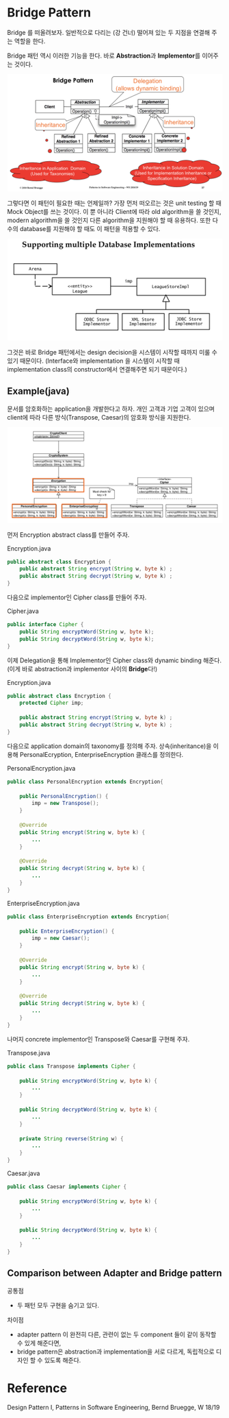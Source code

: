 # Bridge Pattern

Bridge 를 떠올려보자. 
일반적으로 다리는 (강 건너) 떨어져 있는 두 지점을 연결해 주는 역할을 한다.

Bridge 패턴 역시 이러한 기능을 한다.
바로 **Abstraction**과 **Implementor**를 이어주는 것이다.

![](./img/bridge.png)
	
그렇다면 이 패턴이 필요한 때는 언제일까?
가장 먼저 떠오르는 것은 unit testing 할 때 Mock Object를 쓰는 것이다.
이 뿐 아니라 Client에 따라 old algorithm을 쓸 것인지, modern algorithm을 쓸 것인지 다른 algorithm을 지원해야 할 때 유용하다.
또한 다수의 database를 지원해야 할 때도 이 패턴을 적용할 수 있다.

![](./img/bridge_eg.png)

그것은 바로 Bridge 패턴에서는 design decision을 시스템이 시작할 때까지 미룰 수 있기 때문이다. 
(Interface와 implementation 을 시스템이 시작할 때 implementation class의 constructor에서 연결해주면 되기 때문이다.)

## Example(java)

문서를 암호화하는 application을 개발한다고 하자.
개인 고객과 기업 고객이 있으며 client에 따라 다른 방식(Transpose, Caesar)의 암호화 방식을 지원한다.

![](./img/bridge_uml.png)

먼저 Encryption abstract class를 만들어 주자.
	
Encryption.java

``` java
public abstract class Encryption {
	public abstract String encrypt(String w, byte k) ;
	public abstract String decrypt(String w, byte k) ;
}
```

다음으로 implementor인 Cipher class를 만들어 주자.

Cipher.java
``` java
public interface Cipher {
	public String encryptWord(String w, byte k);
	public String decryptWord(String w, byte k);
}
```

이제 Delegation을 통해 Implementor인 Cipher class와 dynamic binding 해준다.
(이게 바로 abstraction과 implementor 사이의 **Bridge**다!)

Encryption.java

``` java
public abstract class Encryption {
	protected Cipher imp;
	
	public abstract String encrypt(String w, byte k) ;
	public abstract String decrypt(String w, byte k) ;
}
```

다음으로 application domain의 taxonomy를 정의해 주자.
상속(inheritance)을 이용해 PersonalEcryption, EnterpriseEncryption 클래스를 정의한다.

PersonalEncryption.java

``` java
public class PersonalEncryption extends Encryption{
	
	public PersonalEncryption() {
		imp = new Transpose();
	}
	
	@Override
	public String encrypt(String w, byte k) {
		...
	}
	
	@Override
	public String decrypt(String w, byte k) {
		...
	}
}

```

EnterpriseEncryption.java

``` java
public class EnterpriseEncryption extends Encryption{
	
	public EnterpriseEncryption() {
		imp = new Caesar();
	}
	
	@Override
	public String encrypt(String w, byte k) {
		...
	}
	
	@Override
	public String decrypt(String w, byte k) {
		...
	}
}

```

나머지 concrete implementor인 Transpose와 Caesar를 구현해 주자.

Transpose.java

``` java
public class Transpose implements Cipher {

	public String encryptWord(String w, byte k) {
		...
	}

	public String decryptWord(String w, byte k) {
		...
	}

	private String reverse(String w) {
		...
	}
}
```

Caesar.java

``` java
public class Caesar implements Cipher {

	public String encryptWord(String w, byte k) {
		...
	}

	public String decryptWord(String w, byte k) {
		... 
	}
}
```

## Comparison between Adapter and Bridge pattern

공통점

- 두 패턴 모두 구현을 숨기고 있다.

차이점

- adapter pattern 이 완전히 다른, 관련이 없는 두 component 들이 같이 동작할 수 있게 해준다면,
- bridge pattern은 abstraction과 implementation을 서로 다르게, 독립적으로 디자인 할 수 있도록 해준다.

# Reference

Design Pattern I, Patterns in Software Engineering, Bernd Bruegge, W 18/19
